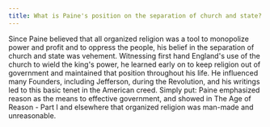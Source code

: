 ```yaml
---
title: What is Paine's position on the separation of church and state?
---
```


   Since Paine believed that all organized religion was a tool to monopolize
   power and profit and to oppress the people, his belief in the separation
   of church and state was vehement.  Witnessing first hand England's use of
   the church to wield the king's power, he learned early on to keep religion
   out of government and maintained that position throughout his life. He
   influenced many Founders, including Jefferson, during the Revolution, and
   his writings led to this basic tenet in the American creed. Simply put:
   Paine emphasized reason as the means to effective government, and showed
   in The Age of Reason - Part I and elsewhere that organized religion was
   man-made and unreasonable.
